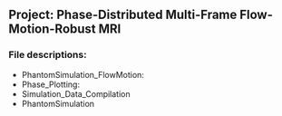 ## Project: Phase-Distributed Multi-Frame Flow-Motion-Robust MRI

### File descriptions:
- PhantomSimulation_FlowMotion:
- Phase_Plotting:
- Simulation_Data_Compilation
- PhantomSimulation
